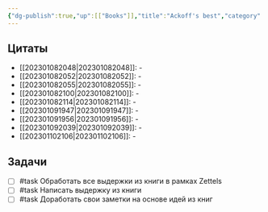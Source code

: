 ```yaml
---
{"dg-publish":true,"up":[["Books"]],"title":"Ackoff's best","category":"book","status":"Todo","tags":["books"],"rating":null,"date":"2022-12-12T10:46:53+04:00","modified_at":"2023-01-11T20:34:43+04:00","permalink":"/refs/ackoff-s-best/","dgHomeLink":false,"dgPassFrontmatter":true}
---
```






## Цитаты

- [[202301082048|202301082048]]: \-
- [[202301082052|202301082052]]: \-
- [[202301082055|202301082055]]: \-
- [[202301082100|202301082100]]: \-
- [[202301082114|202301082114]]: \-
- [[202301091947|202301091947]]: \-
- [[202301091956|202301091956]]: \-
- [[202301092039|202301092039]]: \-
- [[202301102106|202301102106]]: \-


## Задачи

- [ ] #task Обработать все выдержки из книги в рамках Zettels
- [ ] #task Написать выдержку из книги
- [ ] #task Доработать свои заметки на основе идей из книг

